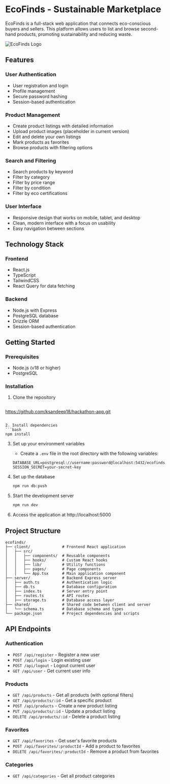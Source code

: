 # EcoFinds - Sustainable Marketplace

EcoFinds is a full-stack web application that connects eco-conscious buyers and sellers. This platform allows users to list and browse second-hand products, promoting sustainability and reducing waste.

![EcoFinds Logo](https://images.unsplash.com/photo-1542838132-92c53300491e?ixlib=rb-4.0.3&ixid=MnwxMjA3fDB8MHxwaG90by1wYWdlfHx8fGVufDB8fHx8&auto=format&fit=crop&w=1920&h=600)

## Features

### User Authentication
- User registration and login
- Profile management
- Secure password hashing
- Session-based authentication

### Product Management
- Create product listings with detailed information
- Upload product images (placeholder in current version)
- Edit and delete your own listings
- Mark products as favorites
- Browse products with filtering options

### Search and Filtering
- Search products by keyword
- Filter by category
- Filter by price range
- Filter by condition
- Filter by eco certifications

### User Interface
- Responsive design that works on mobile, tablet, and desktop
- Clean, modern interface with a focus on usability
- Easy navigation between sections

## Technology Stack

### Frontend
- React.js
- TypeScript
- TailwindCSS
- React Query for data fetching

### Backend
- Node.js with Express
- PostgreSQL database
- Drizzle ORM
- Session-based authentication

## Getting Started

### Prerequisites
- Node.js (v18 or higher)
- PostgreSQL

### Installation

1. Clone the repository
   ```bash
https://github.com/ksandeep18/hackathon-app.git
   ```

2. Install dependencies
   ```bash
   npm install
   ```

3. Set up your environment variables
   - Create a `.env` file in the root directory with the following variables:
   ```
   DATABASE_URL=postgresql://username:password@localhost:5432/ecofinds
   SESSION_SECRET=your-secret-key
   ```

4. Set up the database
   ```bash
   npm run db:push
   ```

5. Start the development server
   ```bash
   npm run dev
   ```

6. Access the application at http://localhost:5000

## Project Structure

```
ecofinds/
├── client/              # Frontend React application
│   ├── src/
│   │   ├── components/  # Reusable components
│   │   ├── hooks/       # Custom React hooks
│   │   ├── lib/         # Utility functions
│   │   ├── pages/       # Page components
│   │   └── App.tsx      # Main application component
├── server/              # Backend Express server
│   ├── auth.ts          # Authentication logic
│   ├── db.ts            # Database configuration
│   ├── index.ts         # Server entry point
│   ├── routes.ts        # API routes
│   ├── storage.ts       # Database access layer
├── shared/              # Shared code between client and server
│   └── schema.ts        # Database schema and types
└── package.json         # Project dependencies and scripts
```

## API Endpoints

### Authentication
- `POST /api/register` - Register a new user
- `POST /api/login` - Login existing user
- `POST /api/logout` - Logout current user
- `GET /api/user` - Get current user info

### Products
- `GET /api/products` - Get all products (with optional filters)
- `GET /api/products/:id` - Get a specific product
- `POST /api/products` - Create a new product listing
- `PUT /api/products/:id` - Update a product listing
- `DELETE /api/products/:id` - Delete a product listing

### Favorites
- `GET /api/favorites` - Get user's favorite products
- `POST /api/favorites/:productId` - Add a product to favorites
- `DELETE /api/favorites/:productId` - Remove a product from favorites

### Categories
- `GET /api/categories` - Get all product categories
